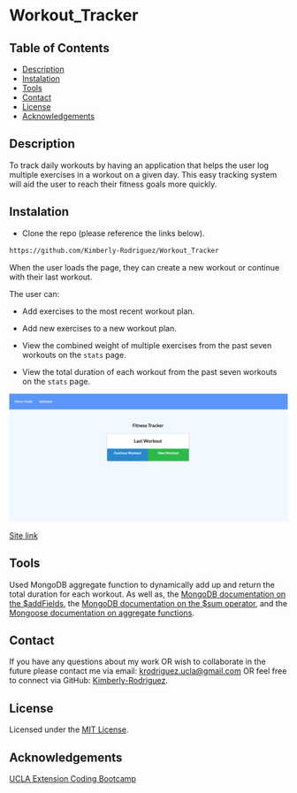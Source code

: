 # Workout_Tracker

## Table of Contents

* [Description](#description)
* [Instalation](#instalation)
* [Tools](#tools)
* [Contact](#contact)
* [License](#license)
* [Acknowledgements](#acknowledgements)

## Description

To track daily workouts by having an application that helps the user log multiple exercises in a workout on a given day. This easy tracking system will aid the user to reach their fitness goals more quickly. 


## Instalation

* Clone the repo (please reference the links below).
```md 
https://github.com/Kimberly-Rodriguez/Workout_Tracker

```

When the user loads the page, they can create a new workout or continue with their last workout.

The user can:

  * Add exercises to the most recent workout plan.

  * Add new exercises to a new workout plan.

  * View the combined weight of multiple exercises from the past seven workouts on the `stats` page.

  * View the total duration of each workout from the past seven workouts on the `stats` page.

![webimage](public/img/dashboard.png)

[Site link](https://intense-sierra-76167.herokuapp.com/)

## Tools

Used MongoDB aggregate function to dynamically add up and return the total duration for each workout. As well as, the [MongoDB documentation on the $addFields](https://docs.mongodb.com/manual/reference/operator/aggregation/addFields/), the [MongoDB documentation on the $sum operator](https://docs.mongodb.com/manual/reference/operator/aggregation/sum/), and the [Mongoose documentation on aggregate functions](https://mongoosejs.com/docs/api.html#aggregate_Aggregate).


## Contact

If you have any questions about my work OR wish to collaborate in the future please contact me via email: krodriguez.ucla@gmail.com OR feel free to connect via GitHub: [Kimberly-Rodriguez](https://github.com/Kimberly-Rodriguez).

## License 

Licensed under the [MIT License](LICENSE).

## Acknowledgements

[UCLA Extension Coding Bootcamp](https://bootcamp.uclaextension.edu/coding/)
